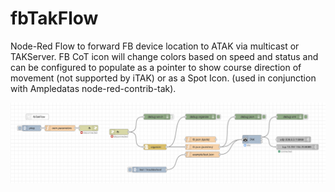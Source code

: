 # fbTakFlow
Node-Red Flow to forward FB device location to ATAK via multicast or TAKServer. FB CoT icon will change colors based on speed and status and can be configured to populate as a pointer to show course direction of movement (not supported by iTAK) or as a Spot Icon. (used in conjunction with Ampledatas node-red-contrib-tak).

![fb flow](/screenshot2.png?raw=true "Node Red Flow")


